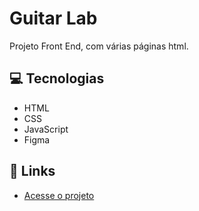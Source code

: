 # Guitar Lab
Projeto Front End, com várias páginas html.

## 💻 Tecnologias
- HTML
- CSS
- JavaScript
- Figma

## 🔗 Links
- [Acesse o projeto](https://kaycso.github.io/GuitarLab/)